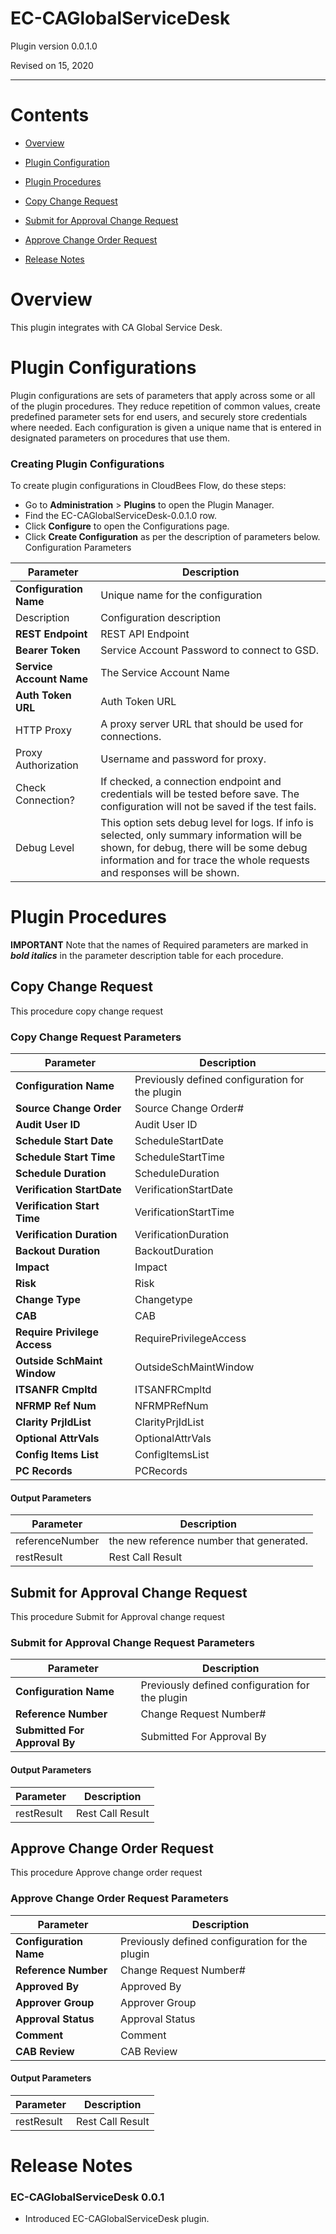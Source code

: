 EC-CAGlobalServiceDesk
======================

Plugin version 0.0.1.0

Revised on 15, 2020

* * *

Contents
========

*   [Overview](#overview)
*   [Plugin Configuration](#CreateConfiguration)
*   [Plugin Procedures](#procedures)

*   [Copy Change Request](#CopyChangeRequest)
*   [Submit for Approval Change Request](#SubmitforApprovalChangeRequest)
*   [Approve Change Order Request](#ApproveChangeOrderRequest)

*   [Release Notes](#releaseNotes)

Overview
========

This plugin integrates with CA Global Service Desk.

Plugin Configurations
=====================

Plugin configurations are sets of parameters that apply across some or all of the plugin procedures. They reduce repetition of common values, create predefined parameter sets for end users, and securely store credentials where needed. Each configuration is given a unique name that is entered in designated parameters on procedures that use them.  
  

### Creating Plugin Configurations

To create plugin configurations in CloudBees Flow, do these steps:

*   Go to **Administration** > **Plugins** to open the Plugin Manager.
*   Find the EC-CAGlobalServiceDesk-0.0.1.0 row.
*   Click **Configure** to open the Configurations page.
*   Click **Create Configuration** as per the description of parameters below.
Configuration Parameters

| Parameter | Description |
| --- | --- |
| **Configuration Name** | Unique name for the configuration |
| Description | Configuration description |
| **REST Endpoint** | REST API Endpoint |
| **Bearer Token** | Service Account Password to connect to GSD. |
| **Service Account Name** | The Service Account Name |
| **Auth Token URL** | Auth Token URL |
| HTTP Proxy | A proxy server URL that should be used for connections. |
| Proxy Authorization | Username and password for proxy. |
| Check Connection? | If checked, a connection endpoint and credentials will be tested before save. The configuration will not be saved if the test fails. |
| Debug Level | This option sets debug level for logs. If info is selected, only summary information will be shown, for debug, there will be some debug information and for trace the whole requests and responses will be shown. |

Plugin Procedures
=================

**IMPORTANT** Note that the names of Required parameters are marked in **_bold italics_** in the parameter description table for each procedure.

Copy Change Request
-------------------

This procedure copy change request

### Copy Change Request Parameters

| Parameter | Description |
| --- | --- |
| **Configuration Name** | Previously defined configuration for the plugin |
| **Source Change Order** | Source Change Order# |
| **Audit User ID** | Audit User ID |
| **Schedule Start Date** | ScheduleStartDate |
| **Schedule Start Time** | ScheduleStartTime |
| **Schedule Duration** | ScheduleDuration |
| **Verification StartDate** | VerificationStartDate |
| **Verification Start Time** | VerificationStartTime |
| **Verification Duration** | VerificationDuration |
| **Backout Duration** | BackoutDuration |
| **Impact** | Impact |
| **Risk** | Risk |
| **Change Type** | Changetype |
| **CAB** | CAB |
| **Require Privilege Access** | RequirePrivilegeAccess |
| **Outside SchMaint Window** | OutsideSchMaintWindow |
| **ITSANFR Cmpltd** | ITSANFRCmpltd |
| **NFRMP Ref Num** | NFRMPRefNum |
| **Clarity PrjIdList** | ClarityPrjIdList |
| **Optional AttrVals** | OptionalAttrVals |
| **Config Items List** | ConfigItemsList |
| **PC Records** | PCRecords |

#### Output Parameters

| Parameter | Description |
| --- | --- |
| referenceNumber | the new reference number that generated. |
| restResult | Rest Call Result |

Submit for Approval Change Request
----------------------------------

This procedure Submit for Approval change request

### Submit for Approval Change Request Parameters

| Parameter | Description |
| --- | --- |
| **Configuration Name** | Previously defined configuration for the plugin |
| **Reference Number** | Change Request Number# |
| **Submitted For Approval By** | Submitted For Approval By |

#### Output Parameters

| Parameter | Description |
| --- | --- |
| restResult | Rest Call Result |

Approve Change Order Request
----------------------------

This procedure Approve change order request

### Approve Change Order Request Parameters

| Parameter | Description |
| --- | --- |
| **Configuration Name** | Previously defined configuration for the plugin |
| **Reference Number** | Change Request Number# |
| **Approved By** | Approved By |
| **Approver Group** | Approver Group |
| **Approval Status** | Approval Status |
| **Comment** | Comment |
| **CAB Review** | CAB Review |

#### Output Parameters

| Parameter | Description |
| --- | --- |
| restResult | Rest Call Result |

Release Notes
=============

### EC-CAGlobalServiceDesk 0.0.1

*   Introduced EC-CAGlobalServiceDesk plugin.